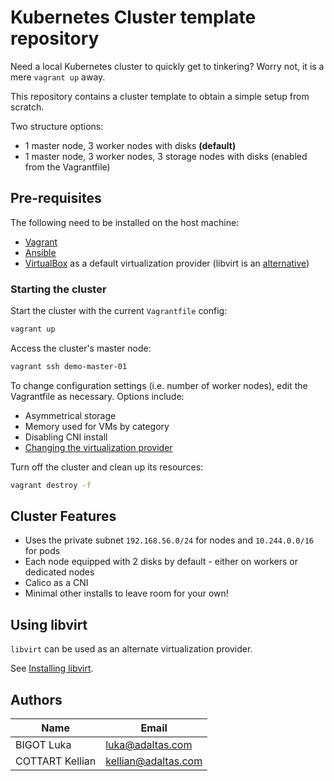 # Kubernetes Cluster template repository

Need a local Kubernetes cluster to quickly get to tinkering? Worry not, it is a mere `vagrant up` away.

This repository contains a cluster template to obtain a simple setup from scratch.

Two structure options:

- 1 master node, 3 worker nodes with disks **(default)**
- 1 master node, 3 worker nodes, 3 storage nodes with disks (enabled from the Vagrantfile)

## Pre-requisites

The following need to be installed on the host machine:

- [Vagrant](https://www.vagrantup.com/docs/installation)
- [Ansible](https://docs.ansible.com/ansible/latest/installation_guide/index.html)
- [VirtualBox](https://www.virtualbox.org/wiki/Downloads) as a default virtualization provider (libvirt is an [alternative](#using-libvirt))

### Starting the cluster

Start the cluster with the current `Vagrantfile` config:

```bash
vagrant up
```

Access the cluster's master node:

```bash
vagrant ssh demo-master-01
```

To change configuration settings (i.e. number of worker nodes), edit the Vagrantfile as necessary. Options include:

- Asymmetrical storage
- Memory used for VMs by category
- Disabling CNI install
- [Changing the virtualization provider](#using-libvirt)

Turn off the cluster and clean up its resources:

```bash
vagrant destroy -f
```

## Cluster Features

- Uses the private subnet `192.168.56.0/24` for nodes and `10.244.0.0/16` for pods
- Each node equipped with 2 disks by default - either on workers or dedicated nodes
- Calico as a CNI
- Minimal other installs to leave room for your own!

## Using libvirt

`libvirt` can be used as an alternate virtualization provider.

See [Installing libvirt](./docs/virt-providers.md/#installing-libvirt).

## Authors

| Name            | Email               |
| --------------- | ------------------- |
| BIGOT Luka      | luka@adaltas.com    |
| COTTART Kellian | kellian@adaltas.com |
